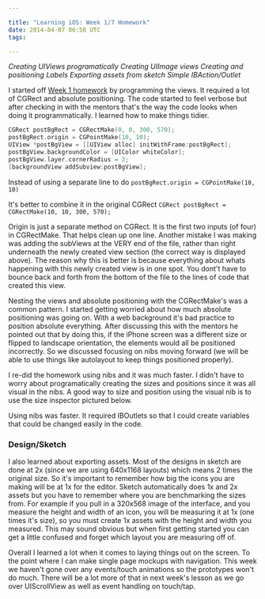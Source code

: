 ```yaml
---

title: "Learning iOS: Week 1/7 Homework"
date: 2014-04-07 06:58 UTC
tags: 

---
```


_Creating UIViews programatically 
Creating UIImage views 
Creating and positioning Labels 
Exporting assets from sketch 
Simple IBAction/Outlet_

I started off [Week 1 homework](http://guides.thecodepath.com/ios/Week-1-Homework) by programming the views. It required a lot of CGRect and absolute positioning. The code started to feel verbose but after checking in with the mentors that's the way the code looks when doing it programmatically. I learned how to make things tidier.

```Objective-C
CGRect postBgRect = CGRectMake(0, 0, 300, 570);
postBgRect.origin = CGPointMake(10, 10);
UIView *postBgView = [[UIView alloc] initWithFrame:postBgRect];
postBgView.backgroundColor = [UIColor whiteColor];
postBgView.layer.cornerRadius = 2;
[backgroundView addSubview:postBgView];
```

Instead of using a separate line to do 
`postBgRect.origin = CGPointMake(10, 10)`

It's better to combine it in the original CGRect 
`CGRect postBgRect = CGRectMake(10, 10, 300, 570);`

Origin is just a separate method on CGRect. It is the first two inputs (of four) in CGRectMake. That helps clean up one line. Another mistake I was making was adding the subViews at the VERY end of the file, rather than right underneath the newly created view section (the correct way is displayed above). The reason why this is better is because everything about whats happening with this newly created view is in one spot. You dont't have to bounce back and forth from the bottom of the file to the lines of code that created this view.

Nesting the views and absolute positioning with the CGRectMake's was a common pattern. I started getting worried about how much absolute positioning was going on. With a web background it's bad practice to position absolute everything. After discussing this with the mentors he pointed out that by doing this, if the iPhone screen was a different size or flipped to landscape orientation, the elements would all be positioned incorrectly. So we discussed focusing on nibs moving forward (we will be able to use things like autolayout to keep things positioned properly).

I re-did the homework using nibs and it was much faster. I didn't have to worry about programatically creating the sizes and positions since it was all visual in the nibs. A good way to size and position using the visual nib is to use the size inspector pictured below.

Using nibs was faster. It required IBOutlets so that I could create variables that could be changed easily in the code.

### Design/Sketch

I also learned about exporting assets. Most of the designs in sketch are done at 2x (since we are using 640x1168 layouts) which means 2 times the original size. So it's important to remember how big the icons you are making will be at 1x for the editor. Sketch automatically does 1x and 2x assets but you have to remember where you are benchmarking the sizes from. For example if you pull in a 320x568 image of the interface, and you measure the height and width of an icon, you will be measuring it at 1x (one times it's size), so you must create 1x assets with the height and width you measured. This may sound obvious but when first getting started you can get a little confused and forget which layout you are measuring off of.

Overall I learned a lot when it comes to laying things out on the screen. To the point where I can make single page mockups with navigation. This week we haven't gone over any events/touch animations so the prototypes won't do much. There will be a lot more of that in next week's lesson as we go over UIScrollView as well as event handling on touch/tap.